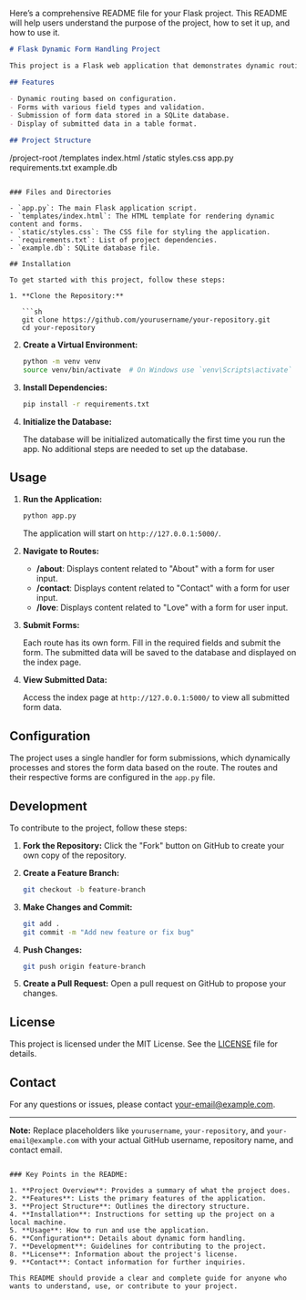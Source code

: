 Here’s a comprehensive README file for your Flask project. This README will help users understand the purpose of the project, how to set it up, and how to use it.

```markdown
# Flask Dynamic Form Handling Project

This project is a Flask web application that demonstrates dynamic routing, form handling, and database integration using SQLAlchemy. The application supports different routes with custom forms and processes submissions by saving data to an SQLite database.

## Features

- Dynamic routing based on configuration.
- Forms with various field types and validation.
- Submission of form data stored in a SQLite database.
- Display of submitted data in a table format.

## Project Structure

```
/project-root
    /templates
        index.html
    /static
        styles.css
    app.py
    requirements.txt
    example.db
```

### Files and Directories

- `app.py`: The main Flask application script.
- `templates/index.html`: The HTML template for rendering dynamic content and forms.
- `static/styles.css`: The CSS file for styling the application.
- `requirements.txt`: List of project dependencies.
- `example.db`: SQLite database file.

## Installation

To get started with this project, follow these steps:

1. **Clone the Repository:**

   ```sh
   git clone https://github.com/yourusername/your-repository.git
   cd your-repository
   ```

2. **Create a Virtual Environment:**

   ```sh
   python -m venv venv
   source venv/bin/activate  # On Windows use `venv\Scripts\activate`
   ```

3. **Install Dependencies:**

   ```sh
   pip install -r requirements.txt
   ```

4. **Initialize the Database:**

   The database will be initialized automatically the first time you run the app. No additional steps are needed to set up the database.

## Usage

1. **Run the Application:**

   ```sh
   python app.py
   ```

   The application will start on `http://127.0.0.1:5000/`.

2. **Navigate to Routes:**

   - **/about**: Displays content related to "About" with a form for user input.
   - **/contact**: Displays content related to "Contact" with a form for user input.
   - **/love**: Displays content related to "Love" with a form for user input.

3. **Submit Forms:**

   Each route has its own form. Fill in the required fields and submit the form. The submitted data will be saved to the database and displayed on the index page.

4. **View Submitted Data:**

   Access the index page at `http://127.0.0.1:5000/` to view all submitted form data.

## Configuration

The project uses a single handler for form submissions, which dynamically processes and stores the form data based on the route. The routes and their respective forms are configured in the `app.py` file.

## Development

To contribute to the project, follow these steps:

1. **Fork the Repository:**
   Click the "Fork" button on GitHub to create your own copy of the repository.

2. **Create a Feature Branch:**

   ```sh
   git checkout -b feature-branch
   ```

3. **Make Changes and Commit:**

   ```sh
   git add .
   git commit -m "Add new feature or fix bug"
   ```

4. **Push Changes:**

   ```sh
   git push origin feature-branch
   ```

5. **Create a Pull Request:**
   Open a pull request on GitHub to propose your changes.

## License

This project is licensed under the MIT License. See the [LICENSE](LICENSE) file for details.

## Contact

For any questions or issues, please contact [your-email@example.com](mailto:your-email@example.com).

---

**Note:** Replace placeholders like `yourusername`, `your-repository`, and `your-email@example.com` with your actual GitHub username, repository name, and contact email.
```

### Key Points in the README:

1. **Project Overview**: Provides a summary of what the project does.
2. **Features**: Lists the primary features of the application.
3. **Project Structure**: Outlines the directory structure.
4. **Installation**: Instructions for setting up the project on a local machine.
5. **Usage**: How to run and use the application.
6. **Configuration**: Details about dynamic form handling.
7. **Development**: Guidelines for contributing to the project.
8. **License**: Information about the project's license.
9. **Contact**: Contact information for further inquiries.

This README should provide a clear and complete guide for anyone who wants to understand, use, or contribute to your project.
